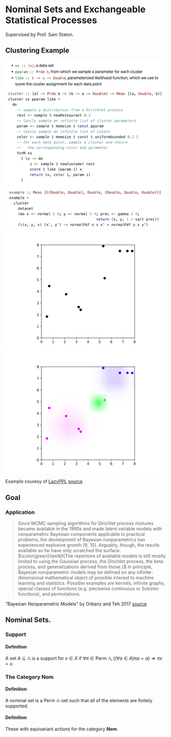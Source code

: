 # Nominal Sets and Exchangeable Statistical Processes

Supervised by Prof. Sam Staton.

## Clustering Example

![](generator.png)
![](instance.png)
![](dataset.svg)
![](map.svg)

Example couresy of [LazyPPL](https://lazyppl.bitbucket.io) [source](https://lazyppl.bitbucket.io/ClusteringDemo.html)

## Goal

### Application

> Since MCMC sampling algorithms for Dirichlet process mixtures became available in the 1990s and made latent variable models with nonparametric Bayesian components applicable to practical problems, the development of Bayesian nonparametrics has experienced explosive growth [9, 10]. Arguably, though, the results available so far have only scratched the surface. $\color{green}\textbf{The repertoire of available models is still mostly limited to using the Gaussian process, the Dirichlet process, the beta process, and generalizations derived from those.}$ In principle, Bayesian nonparametric models may be defined on any infinite-dimensional mathematical object of possible interest to machine learning and statistics. Possible examples are kernels, infinite graphs, special classes of functions (e.g. piecewise continuous or Sobolev functions), and permutations.

"Bayesian Nonparametric Models" by Orbanz and Teh 2017 [source](https://link.springer.com/referenceworkentry/10.1007/978-1-4899-7687-1_928)

## Nominal Sets.

### Support
#### Definition

A set $A \subseteq \mathbb{A}$ is a support for $x \in X$ if $\forall \pi \in \text{Perm } \mathbb{A}, ((\forall a \in A) \pi a = a) \Rightarrow \pi x = x$.

### The Category Nom
#### Definition

A nominal set is a $\text{Perm } \mathbb{A}$-set such that all of the elements are finitely supported.

#### Definition

These with equivariant actions for the category $\textbf{Nom}$.
